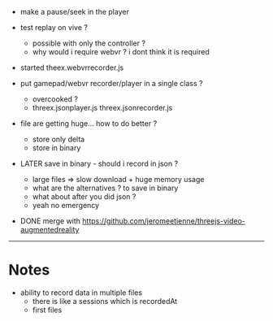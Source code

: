 - make a pause/seek in the player
- test replay on vive ?
  - possible with only the controller ?
  - why would i require webvr ? i dont think it is required

- started theex.webvrrecorder.js
- put gamepad/webvr recorder/player in a single class ? 
  - overcooked ?
  - threex.jsonplayer.js threex.jsonrecorder.js

- file are getting huge... how to do better ?
  - store only delta
  - store in binary
- LATER save in binary - should i record in json ?
  - large files => slow download + huge memory usage
  - what are the alternatives ? to save in binary
  - what about after you did json ?
  - yeah no emergency
- DONE merge with https://github.com/jeromeetienne/threejs-video-augmentedreality


----

# Notes
- ability to record data in multiple files
  - there is like a sessions which is recordedAt
  - first files
